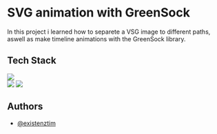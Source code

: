 # SVG animation with GreenSock

In this project i learned how to separete a VSG image to different paths,
aswell as make timeline animations with the GreenSock library. 

## Tech Stack

![](https://img.shields.io/badge/-Javascript-f7df1e?style=flat&logo=javascript&logoColor=black)  
![](https://img.shields.io/badge/-HTML5-E34F26?style=flat&logo=html5&logoColor=white) 
![](https://img.shields.io/badge/-GSAP-88CE02?style=flat&logo=greensock&logoColor=black)

## Authors

- [@existenztim](https://github.com/existenztim)

